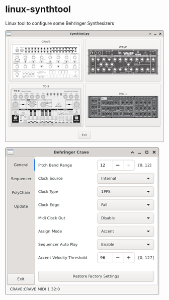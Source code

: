 # linux-synthtool
Linux tool to configure some Behringer Synthesizers

![](images/SynthTool.png)

![](images/SynthCrave-General.png)

